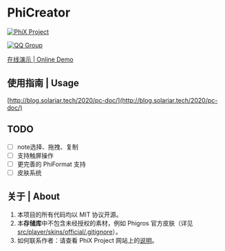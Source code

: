 # PhiCreator

[![PhiX Project](https://img.shields.io/badge/-PhiX%20Project-red)](https://phi-x.github.io/)

[![QQ Group](https://img.shields.io/badge/QQ%20Group-824606483-blue)](https://jq.qq.com/?_wv=1027&k=JWt3KrEA)

[在线演示 | Online Demo](https://pc.solariar.tech/)

## 使用指南 | Usage

[http://blog.solariar.tech/2020/pc-doc/](http://blog.solariar.tech/2020/pc-doc/)

## TODO

+ [ ] note选择、拖拽、复制
+ [ ] 支持触屏操作
+ [ ] 更完善的 PhiFormat 支持
+ [ ] 皮肤系统

## 关于 | About

1. 本项目的所有代码均以 MIT 协议开源。
2. 本**存储库**中不包含未经授权的素材，例如 Phigros 官方皮肤（详见[src/player/skins/official/.gitignore](src/player/skins/official/.gitignore)）。
3. 如何联系作者：请查看 PhiX Project 网站上的[说明](https://phi-x.github.io/guide/about.html#%E8%81%94%E7%B3%BB%E6%88%91%E4%BB%AC)。

